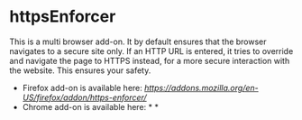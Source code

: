 # httpsEnforcer
This is a multi browser add-on. It by default ensures that the browser navigates to a secure site only. If an HTTP URL is entered, 
it tries to override and navigate the page to HTTPS instead, for a more secure interaction with the website. This ensures your safety.

* Firefox add-on is available here: *https://addons.mozilla.org/en-US/firefox/addon/https-enforcer/*
* Chrome add-on is available here: *<pending review> *

